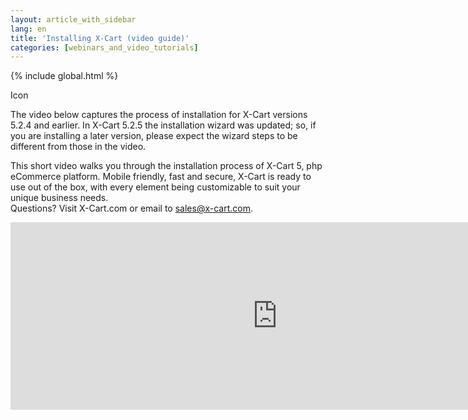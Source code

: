 ```yaml
---
layout: article_with_sidebar
lang: en
title: 'Installing X-Cart (video guide)'
categories: [webinars_and_video_tutorials]
---
```


{% include global.html %}

Icon

The video below captures the process of installation for X-Cart versions 5.2.4 and earlier. In X-Cart 5.2.5 the installation wizard was updated; so, if you are installing a later version, please expect the wizard steps to be different from those in the video.

This short video walks you through the installation process of X-Cart 5, php eCommerce platform. Mobile friendly, fast and secure, X-Cart is ready to use out of the box, with every element being customizable to suit your unique business needs.  
Questions? Visit X-Cart.com or email to [sales@x-cart.com](mailto:sales@x-cart.com).

<iframe class="youtube-player" type="text/html" style="width: 853px; height: 300px" src="http://www.youtube.com/embed/AR5ex8ngJXU" frameborder="0"></iframe>